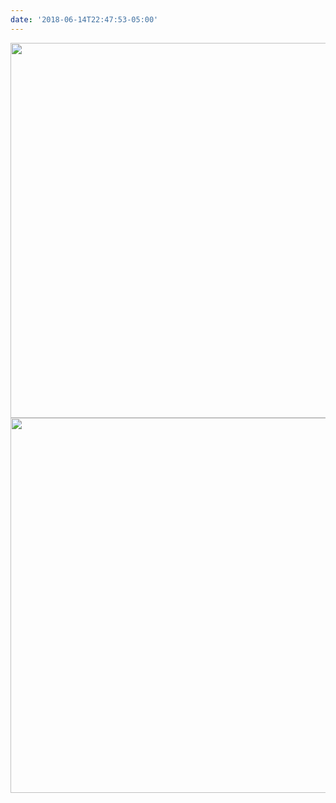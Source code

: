 ```yaml
---
date: '2018-06-14T22:47:53-05:00'
---
```



<img src="uploads/2018/1c7af1ab3d.jpg" width="600" height="600" /><img src="uploads/2018/1941b56983.jpg" width="600" height="600" />
